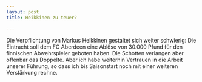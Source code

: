 ```yaml
---
layout: post
title: Heikkinen zu teuer?

---
```


Die Verpflichtung von Markus Heikkinen gestaltet sich weiter schwierig: Die Eintracht soll dem FC Aberdeen eine Ablöse von 30.000 Pfund für den finnischen Abwehrspieler geboten haben. Die Schotten verlangen aber offenbar das Doppelte. Aber ich habe weiterhin Vertrauen in die Arbeit unserer Führung, so dass ich bis Saisonstart noch mit einer weiteren Verstärkung rechne.


